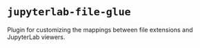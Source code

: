 # `jupyterlab-file-glue`

Plugin for customizing the mappings between file extensions and JupyterLab
viewers.
